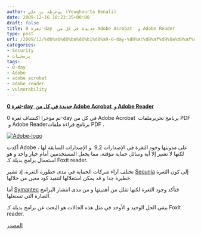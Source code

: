 ```yaml
---
author: يوغرطة بن علي (Youghourta Benali)
date: 2009-12-16 18:23:35+00:00
draft: false
title: ثغرة 0-day  جديدة في كل من Adobe Acrobat  و Adobe Reader
type: post
url: /2009/12/%d8%ab%d8%ba%d8%b1%d8%a9-0-day-%d8%ac%d8%af%d9%8a%d8%af%d8%a9-%d9%81%d9%8a-%d9%83%d9%84-%d9%85%d9%86-adobe-acrobat-%d9%88-adobe-reader/
categories:
- Security
- برمجيات
tags:
- 0-day
- Adobe
- adobe acrobat
- adobe reader
- vulnerability
---
```


[**ثغرة 0-day  جديدة في كل من Adobe Acrobat  و Adobe Reader**](http://www.it-scoop.com/2009/12/%d8%ab%d8%ba%d8%b1%d8%a9-0-day-%d8%ac%d8%af%d9%8a%d8%af%d8%a9-%d9%81%d9%8a-%d9%83%d9%84-%d9%85%d9%86-adobe-acrobat-%d9%88-adobe-reader/)



تم مؤخرا اكتشاف ثغرة 0-day في كل من Adobe Acrobat  برنامج تحريرملفات PDF  و Adobe Readerبرنامج قراءة ملفات PDF .

[![Adobe-logo](http://www.it-scoop.com/wp-content/uploads/2009/12/Adobe-logo.png)
](http://www.it-scoop.com/2009/12/%d8%ab%d8%ba%d8%b1%d8%a9-0-day-%d8%ac%d8%af%d9%8a%d8%af%d8%a9-%d9%81%d9%8a-%d9%83%d9%84-%d9%85%d9%86-adobe-acrobat-%d9%88-adobe-reader/)

أكدت Adobe على مدونتها وجود الثغرة في الإصدارات 9,2  و الإصدارات السابقة لها ، لكنها لا تشير إلا أية وسائل حماية مؤقتة، مما يجعل المستخدمين أمام خيار واحد و هو استعمال برامج بديلة كـ Foxit reader.

تختلف آراء شركات الحماية في مدى خطورة الثغرة، إذ تشير [Secunia](http://secunia.com/advisories/37690/) إلى كون الثغرة خطيرة جدا و قد يمكن استغلالها لتنفيذ كود معين من خلالها.

أما [Symantec](http://www.symantec.com/connect/blogs/zero-day-xmas-present) فتأكد وجود الثغرة لكنها تقلل من أهميتها و من مدى انتشار البرامج الضارة التي تستغلها.

يبقى الحل الوحيد و الأوحد في مثل هذه الحالات هو البحث عن برامج بديلة كـ Foxit reader.

[المصدر](http://blogs.adobe.com/psirt/2009/12/new_adobe_reader_and_acrobat_v.html)
